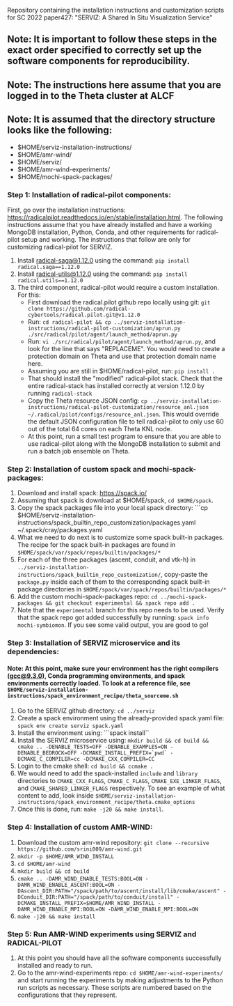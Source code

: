 Repository containing the installation instructions and customization scripts for SC 2022 paper427: "SERVIZ: A Shared In Situ Visualization Service"
## Note: It is important to follow these steps in the exact order specified to correctly set up the software components for reproducibility.
## Note: The instructions here assume that you are logged in to the Theta cluster at ALCF
## Note: It is assumed that the directory structure looks like the following:
  * $HOME/serviz-installation-instructions/
  * $HOME/amr-wind/
  * $HOME/serviz/
  * $HOME/amr-wind-experiments/
  * $HOME/mochi-spack-packages/

### Step 1: Installation of radical-pilot components:

First, go over the installation instructions: https://radicalpilot.readthedocs.io/en/stable/installation.html. The following instructions assume that you have already installed and have a working MongoDB installation, Python, Conda,
and other requirements for radical-pilot setup and working. The instructions that follow are only for customizing radical-pilot for SERVIZ.
1. Install radical-saga@1.12.0 using the command: ```pip install radical.saga==1.12.0```
2. Install radical-utils@1.12.0 using the command: ```pip install radical.utils==1.12.0```
3. The third component, radical-pilot would require a custom installation. For this:
   * First download the radical.pilot github repo locally using git: ```git clone https://github.com/radical-cybertools/radical.pilot.git@v1.12.0```
   * Run: ```cd radical-pilot && cp ../serviz-installation-instructions/radical-pilot-customization/aprun.py ./src/radical/pilot/agent/launch_method/aprun.py```
   * Run: ```vi ./src/radical/pilot/agent/launch_method/aprun.py```, and look for the line that says "REPLACEME". You would need to create a protection domain on Theta and use that protection domain name here.
   * Assuming you are still in $HOME/radical-pilot, run: ```pip install .```
   * That should install the "modified" radical-pilot stack. Check that the entire radical-stack has installed correctly at version 1.12.0 by running ```radical-stack```
   * Copy the Theta resource JSON config: ```cp ../serviz-installation-instructions/radical-pilot-customization/resource_anl.json ~/.radical/pilot/configs/resource_anl.json```. This would override the default JSON configuration file to tell radical-pilot to only use 60 out of the total 64 cores on each Theta KNL node.
   * At this point, run a small test program to ensure that you are able to use radical-pilot along with the MongoDB installation to submit and run a batch job ensemble on Theta. 

### Step 2: Installation of custom spack and mochi-spack-packages:
1. Download and install spack: https://spack.io/ 
2. Assuming that spack is download at $HOME/spack, ```cd $HOME/spack```.
3. Copy the spack packages file into your local spack directory: ```cp  $HOME/serviz-installation-instructions/spack_builtin_repo_customization/packages.yaml ~/.spack/cray/packages.yaml
4. What we need to do next is to customize some spack built-in packages. The recipe for the spack built-in packages are found in ```$HOME/spack/var/spack/repos/builtin/packages/*```
5. For each of the three packages (ascent, conduit, and vtk-h) in ```../serviz-installation-instructions/spack_builtin_repo_customization/```, copy-paste the ```package.py``` inside each of them to the corresponding spack built-in package directories in ```$HOME/spack/var/spack/repos/builtin/packages/*```
6. Add the custom mochi-spack-packages repo: ```cd ../mochi-spack-packages && git checkout experimental && spack repo add .```
7. Note that the ```experimental``` branch for this repo needs to be used. Verify that the spack repo got added successfully by running: ```spack info mochi-symbiomon```. If you see some valid output, you are good to go!

### Step 3: Installation of SERVIZ microservice and its dependencies:
#### Note: At this point, make sure your environment has the right compilers (gcc@9.3.0), Conda programming environments, and spack environments correctly loaded. To look at a reference file, see ```$HOME/serviz-installation-instructions/spack_environment_recipe/theta_sourceme.sh```
1. Go to the SERVIZ github directory: ```cd ../serviz```
2. Create a spack environment using the already-provided spack.yaml file: ```spack env create serviz spack.yaml```
3. Install the environment using: ```spack install``
4. Install the SERVIZ microservice using: ```mkdir build && cd build && cmake .. -DENABLE_TESTS=OFF -DENABLE_EXAMPLES=ON -DENABLE_BEDROCK=OFF -DCMAKE_INSTALL_PREFIX=`pwd` -DCMAKE_C_COMPILER=cc -DCMAKE_CXX_COMPILER=CC```
5. Login to the cmake shell: ```cd build && ccmake .```
6. We would need to add the spack-installed ```include``` and ```library``` directories to ```CMAKE_CXX_FLAGS```, ```CMAKE_C_FLAGS```, ```CMAKE_EXE_LINKER_FLAGS```, and ```CMAKE_SHARED_LINKER_FLAGS``` respectively. To see an example of what content to add, look inside ```$HOME/serviz-installation-instructions/spack_environment_recipe/theta.cmake_options```
7. Once this is done, run: ```make -j20 && make install```. 

### Step 4: Installation of custom AMR-WIND:
1. Download the custom amr-wind repository: ```git clone --recursive https://github.com/srini009/amr-wind.git```
2. ```mkdir -p $HOME/AMR_WIND_INSTALL```
3. ```cd $HOME/amr-wind```
4. ```mkdir build && cd build```
5. ```cmake .. -DAMR_WIND_ENABLE_TESTS:BOOL=ON -DAMR_WIND_ENABLE_ASCENT:BOOL=ON -DAscent_DIR:PATH="/spack/path/to/ascent/install/lib/cmake/ascent" -DConduit_DIR:PATH="/spack/path/to/conduit/install" -DCMAKE_INSTALL_PREFIX=$HOME/AMR_WIND_INSTALL -DAMR_WIND_ENABLE_MPI:BOOL=ON -DAMR_WIND_ENABLE_MPI:BOOL=ON```
6. ```make -j20 && make install```
### Step 5: Run AMR-WIND experiments using SERVIZ and RADICAL-PILOT
1. At this point you should have all the software components successfully installed and ready to run.
2. Go to the amr-wind-experiments repo: ```cd $HOME/amr-wind-experiments/``` and start running the experiments by making adjustments to the  Python run scripts as necessary. These scripts are numbered based on the configurations that they represent.

